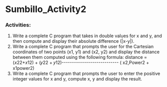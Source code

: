 # Sumbillo_Activity2

### Activities:
1. Write a complete C program that takes in double values for x and y, and then compute and display their absolute difference (|x-y|).
2. Write a complete C program that prompts the user for the Cartesian coordinates of two points (x1, y1) and (x2, y2) and display the distance between them computed using the following formula: distance = (𝑥22+𝑥12) + (𝑦22 + 𝑦12)---------------------------- ( x2,Power2 + x1power2)
3. Write a complete C program that prompts the user to enter the positive integer values for x and y, compute x, y and display the result.
